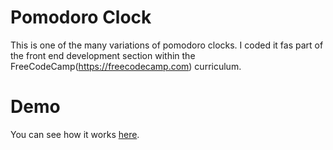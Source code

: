 # Pomodoro Clock

This is one of the many variations of pomodoro clocks. I coded it fas part of the front end development section within the FreeCodeCamp(https://freecodecamp.com) curriculum. 

Demo
====

You can see how it works [here](https://askeroff.github.io/pomodoro/).
